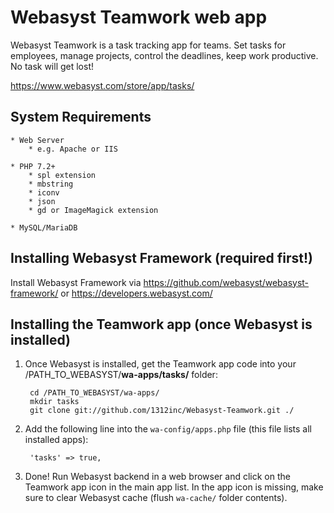 # Webasyst Teamwork web app #

Webasyst Teamwork is a task tracking app for teams. Set tasks for employees, manage projects, control the deadlines, keep work productive. No task will get lost!

https://www.webasyst.com/store/app/tasks/

## System Requirements ##

	* Web Server
		* e.g. Apache or IIS

	* PHP 7.2+
		* spl extension
		* mbstring
		* iconv
		* json
		* gd or ImageMagick extension

	* MySQL/MariaDB

## Installing Webasyst Framework (required first!) ##

Install Webasyst Framework via https://github.com/webasyst/webasyst-framework/ or https://developers.webasyst.com/

## Installing the Teamwork app (once Webasyst is installed) ##

1. Once Webasyst is installed, get the Teamwork app code into your /PATH_TO_WEBASYST/**wa-apps/tasks/** folder:

		cd /PATH_TO_WEBASYST/wa-apps/
		mkdir tasks
		git clone git://github.com/1312inc/Webasyst-Teamwork.git ./

2. Add the following line into the `wa-config/apps.php` file (this file lists all installed apps):

		'tasks' => true,

3. Done! Run Webasyst backend in a web browser and click on the Teamwork app icon in the main app list. In the app icon is missing, make sure to clear Webasyst cache (flush `wa-cache/` folder contents).
